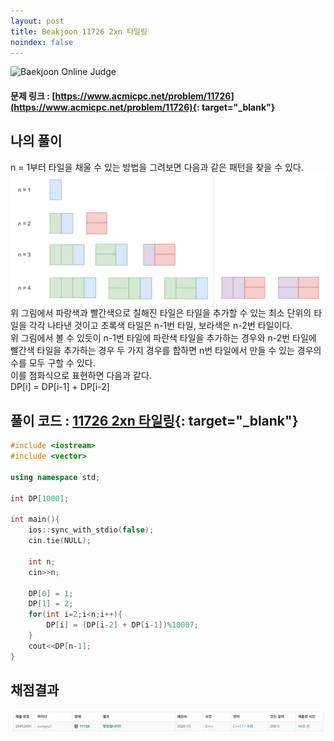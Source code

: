 ```yaml
---
layout: post
title: Beakjoon 11726 2xn 타일링
noindex: false
---
```


![Baekjoon Online Judge](https://onlinejudgeimages.s3-ap-northeast-1.amazonaws.com/images/boj-og-1200.png)

#### 문제 링크 : [https://www.acmicpc.net/problem/11726](https://www.acmicpc.net/problem/11726){: target="_blank"}


## 나의 풀이   
n = 1부터 타일을 채울 수 있는 방법을 그려보면 다음과 같은 패턴을 찾을 수 있다.
![img](\algorithm\img\11726_img.PNG)
위 그림에서 파랑색과 빨간색으로 칠해진 타일은 타일을 추가할 수 있는 최소 단위의 타일을 각각 나타낸 것이고 초록색 타일은 n-1번 타일, 보라색은 n-2번 타일이다.                    
위 그림에서 볼 수 있듯이 n-1번 타일에 파란색 타일을 추가하는 경우와 n-2번 타일에 빨간색 타일을 추가하는 경우 두 가지 경우를 합하면 n번 타일에서 만들 수 있는 경우의 수를 모두 구할 수 있다.        
이를 점화식으로 표현하면 다음과 같다.               
DP[i] = DP[i-1] + DP[i-2]                   

## 풀이 코드 : [11726 2xn 타일링](https://github.com/sun-pyo/algorithm/blob/main/Beakjoon/11726.cpp){: target="_blank"}

```c++
#include <iostream>
#include <vector>

using namespace std;

int DP[1000];

int main(){
    ios::sync_with_stdio(false);
    cin.tie(NULL);

    int n;
    cin>>n;

    DP[0] = 1;
    DP[1] = 2;
    for(int i=2;i<n;i++){
        DP[i] = (DP[i-2] + DP[i-1])%10007;
    }
    cout<<DP[n-1];
}
```


## 채점결과
![49993](\algorithm\img\beakjoon_11726.PNG)